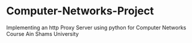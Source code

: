 # Computer-Networks-Project
Implementing an http Proxy Server using python for Computer Networks Course Ain Shams University
